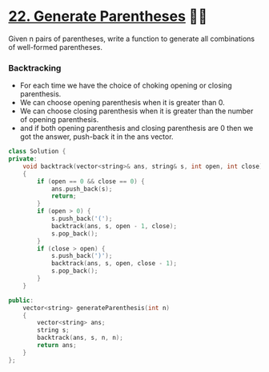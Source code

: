 # [22. Generate Parentheses](https://leetcode.com/problems/generate-parentheses/) 🌟🌟

Given n pairs of parentheses, write a function to generate all combinations of well-formed parentheses.

### Backtracking

-   For each time we have the choice of choking opening or closing parenthesis.
-   We can choose opening parenthesis when it is greater than 0.
-   We can choose closing parenthesis when it is greater than the number of opening parenthesis.
-   and if both opening parenthesis and closing parenthesis are 0 then we got the answer, push-back it in the ans vector.

```cpp
class Solution {
private:
    void backtrack(vector<string>& ans, string& s, int open, int close)
    {
        if (open == 0 && close == 0) {
            ans.push_back(s);
            return;
        }
        if (open > 0) {
            s.push_back('(');
            backtrack(ans, s, open - 1, close);
            s.pop_back();
        }
        if (close > open) {
            s.push_back(')');
            backtrack(ans, s, open, close - 1);
            s.pop_back();
        }
    }

public:
    vector<string> generateParenthesis(int n)
    {
        vector<string> ans;
        string s;
        backtrack(ans, s, n, n);
        return ans;
    }
};
```
